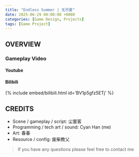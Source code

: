 ```yaml
---
title: "Endless Summer | 无尽夏"
date: 2025-06-29 00:00:00 +0800
categories: [Game Design, Projects]
tags: [Game Project]
---
```


## OVERVIEW
<!-- ![Logo](/assets/img/GameDesign/Projects/a_decent_farewell/icon.jpg){: w="300"} -->
<!-- *Logo* -->


### Gameplay Video
#### Youtube
<!-- {% include embed/youtube.html id='j3V5v4YqG1E' %} -->

#### Bilibili
{% include embed/bilibili.html id='BV1p5gfz5ETj' %}

## CREDITS
- Scene / gameplay / script: 尘寰客
- Programming / tech art / sound: Cyan Han (me)
- Art: 春春
- Resource / config: 废柴教父

> If you have any questions please feel free to contact me<br>
